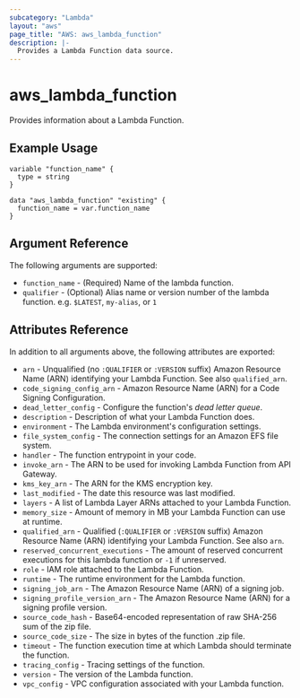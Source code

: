 ```yaml
---
subcategory: "Lambda"
layout: "aws"
page_title: "AWS: aws_lambda_function"
description: |-
  Provides a Lambda Function data source.
---
```


# aws_lambda_function

Provides information about a Lambda Function.

## Example Usage

```hcl
variable "function_name" {
  type = string
}

data "aws_lambda_function" "existing" {
  function_name = var.function_name
}
```

## Argument Reference

The following arguments are supported:

* `function_name` - (Required) Name of the lambda function.
* `qualifier` - (Optional) Alias name or version number of the lambda function. e.g. `$LATEST`, `my-alias`, or `1`

## Attributes Reference

In addition to all arguments above, the following attributes are exported:

* `arn` - Unqualified (no `:QUALIFIER` or `:VERSION` suffix) Amazon Resource Name (ARN) identifying your Lambda Function. See also `qualified_arn`.
* `code_signing_config_arn` - Amazon Resource Name (ARN) for a Code Signing Configuration.
* `dead_letter_config` - Configure the function's *dead letter queue*.
* `description` - Description of what your Lambda Function does.
* `environment` - The Lambda environment's configuration settings.
* `file_system_config` - The connection settings for an Amazon EFS file system.
* `handler` - The function entrypoint in your code.
* `invoke_arn` - The ARN to be used for invoking Lambda Function from API Gateway.
* `kms_key_arn` - The ARN for the KMS encryption key.
* `last_modified` - The date this resource was last modified.
* `layers` - A list of Lambda Layer ARNs attached to your Lambda Function.
* `memory_size` - Amount of memory in MB your Lambda Function can use at runtime.
* `qualified_arn` - Qualified (`:QUALIFIER` or `:VERSION` suffix) Amazon Resource Name (ARN) identifying your Lambda Function. See also `arn`.
* `reserved_concurrent_executions` - The amount of reserved concurrent executions for this lambda function or `-1` if unreserved.
* `role` - IAM role attached to the Lambda Function.
* `runtime` - The runtime environment for the Lambda function.
* `signing_job_arn` - The Amazon Resource Name (ARN) of a signing job.
* `signing_profile_version_arn` - The Amazon Resource Name (ARN) for a signing profile version.
* `source_code_hash` - Base64-encoded representation of raw SHA-256 sum of the zip file.
* `source_code_size` - The size in bytes of the function .zip file.
* `timeout` - The function execution time at which Lambda should terminate the function.
* `tracing_config` - Tracing settings of the function.
* `version` - The version of the Lambda function.
* `vpc_config` - VPC configuration associated with your Lambda function.
